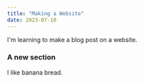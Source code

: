 ```yaml
---
title: "Making a Website"
date: 2023-07-10
---
```

I'm learning to make a blog post on a website.
### A new section
I like banana bread.
